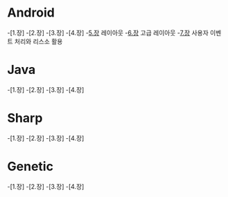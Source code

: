 # Android
-[1.장]
-[2.장]
-[3.장]
-[4.장]
-[5.장](https://github.com/Terkiss/Note/blob/master/Android/%EC%95%88%EB%93%9C%EB%A1%9C%EC%9D%B4%EB%93%9C%20%EB%85%B8%ED%8A%B8/5%EC%9E%A5%20%EB%A0%88%EC%9D%B4%EC%95%84%EC%9B%83.md) 레이아웃
-[6.장]() 고급 레이아웃
-[7.장]() 사용자 이벤트 처리와 리스소 활용

# Java
-[1.장]
-[2.장]
-[3.장]
-[4.장]


# Sharp
-[1.장]
-[2.장]
-[3.장]
-[4.장]

# Genetic
-[1.장]
-[2.장]
-[3.장]
-[4.장]


